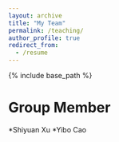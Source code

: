 ```yaml
---
layout: archive
title: "My Team"
permalink: /teaching/
author_profile: true
redirect_from:
  - /resume
---
```


{% include base_path %}

Group Member
======
*Shiyuan Xu
*Yibo Cao
